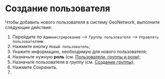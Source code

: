 # Создание пользователя

Чтобы добавить нового пользователя в систему GeoNetwork, выполните следующие действия:

1.  Перейдите по `Администрирование` --> `Группы пользователя` --> `Управлять пользователями`
2.  Нажмите кнопку `Новый пользователь`;
3.  Укажите информацию, необходимую для нового пользователя;
4.  Назначьте нужную **роль** (см. [Пользователи, группы и роли](index.md#user_profiles));
5.  Назначьте пользователя в *группу* (см. [Создание группы](create-group.md));
6.  Нажмите *Сохранить*.
7. 